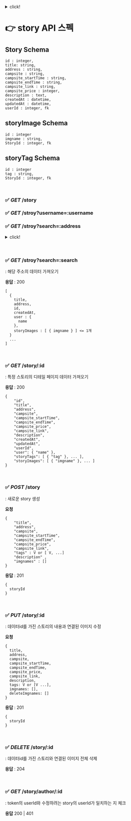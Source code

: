 <details>
<summary>click!</summary>
<div markdown="1">

<!-: ////////// -->

</div>
</details>

# 👉 story API 스펙

## Story Schema

```
id : integer,
title: string,
address : string,
campsite : string,
campsite_startTime : string,
campsite_endTime : string,
campsite_link : string,
campsite_price : integer,
description : text,
createdAt : datetime,
updatedAt : datetime,
userId : integer, fk
```

## storyImage Schema

```
id : integer
imgname : string,
StoryId : integer, fk
```

## storyTag Schema

```
id : integer
tag : string,
StoryId : integer, fk
```

<br>

### ✅ _GET_ /story

### ✅ _GET_ /stroy?username=:username

### ✅ _GET_ /stroy?search=:address

<details>
<summary>click!</summary>
<div markdown="1">

: 모든 스토리 가져오기

**응답** : 200

```
[
  {
    title,
    address,
    id,
    createdAt,
    user : {
      name
    },
    storyImages : [{ imgname }]  <= 1개
  }
  ...
]
```

</div>
</details>

<br>

<br>

### ✅ _GET_ /stroy?search=:search

: 해당 주소의 데이터 가져오기

**응답** : 200

```
[
  {
    title,
    address,
    id,
    createdAt,
    user : {
      name
    },
    storyImages : [ { imgname } ] <= 1개
  }
  ...
]
```

<br>

### ✅ _GET_ /story/:id

: 특정 스토리의 디테일 페이지 데이터 가져오기

**응답** : 200

```
{
    "id",
    "title",
    "address",
    "campsite",
    "campsite_startTime",
    "campsite_endTime",
    "campsite_price",
    "campsite_link",
    "description",
    "createdAt",
    "updatedAt",
    "userId",
    "user": { "name" },
    "storyTags": [ { "tag" }, ... ],
    "storyImages": [ { "imgname" }, ... ]
}
```

<br>

### ✅ _POST_ /story

: 새로운 story 생성

**요청**

```
{
    "title",
    "address",
    "campsite",
    "campsite_startTime",
    "campsite_endTime",
    "campsite_price",
    "campsite_link",
    "tags" : V or [ V, ...]
    "description" ,
    "imgnames" : []
}
```

**응답** : 201

```
{
  storyId
}
```

<br>

### ✅ _PUT_ /story/:id

: 데이터id를 가진 스토리의 내용과 연결된 이미지 수정

**요청**

```
{
  title,
  address,
  campsite,
  campsite_startTime,
  campsite_endTime,
  campsite_price,
  campsite_link,
  description,
  tags: V or [V ...],
  imgnames: [],
  deleteImgnames: []
}
```

**응답** : 201

```
{
  storyId
}
```

<br>

### ✅ _DELETE_ /story/:id

: 데이터id를 가진 스토리와 연결된 이미지 전체 삭제

**응답** : 204

<br>

### ✅ _GET_ /story/author/:id

: token의 userId와 수정하려는 story의 userId가 일치하는 지 체크

**응답**
200 | 401

<br>
